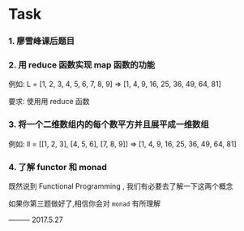 # Task

### 1. 廖雪峰课后题目

### 2. 用 reduce 函数实现 map 函数的功能

例如: L = [1, 2, 3, 4, 5, 6, 7, 8, 9] => [1, 4, 9, 16, 25, 36, 49, 64, 81]

要求: 使用用 reduce 函数

### 3. 将一个二维数组内的每个数平方并且展平成一维数组 

例如: ll = [[1, 2, 3], [4, 5, 6], [7, 8, 9]] => [1, 4, 9, 16, 25, 36, 49, 64, 81]

### 4. 了解 functor 和 monad

既然说到 Functional Programming , 我们有必要去了解一下这两个概念

如果你第三题做好了,相信你会对 `monad` 有所理解

——— 2017.5.27

